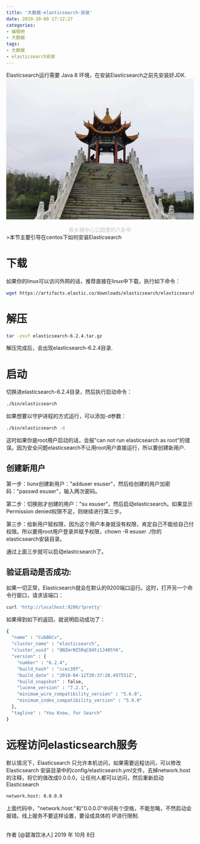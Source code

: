 ```yaml
---
title: '大数据-elasticsearch-安装'
date: 2019-10-08 17:12:27
categories:
- 编程吧
- 大数据
tags:
- 大数据
- elasticsearch安装
---
```





Elasticsearch运行需要 Java 8 环境，在安装Elasticsearch之前先安装好JDK.
![](https://raw.githubusercontent.com/liruixue/muqiaosite/master/images/tech/Tech-bigdata-elasticsearch-install-home.jpg)
<center><font color=#c3c3c3>故乡城中心公园里的八卦亭</font></center>
<!-- more -->
>本节主要引导在centos下如何安装Elasticsearch


# 下载
如果你的linux可以访问外网的话，推荐直接在linux中下载，执行如下命令：
```bash
wget https://artifacts.elastic.co/downloads/elasticsearch/elasticsearch-6.2.4.tar.gz
```

# 解压
```bash
tar -zxvf elasticsearch-6.2.4.tar.gz
```
解压完成后，会出现elasticsearch-6.2.4目录.

# 启动
切换进elasticsearch-6.2.4目录，然后执行启动命令：
```bash
./bin/elasticsearch
```
如果想要以守护进程的方式运行，可以添加-d参数：
```bash
./bin/elasticsearch -d
```
这时如果你是root用户启动的话，会报"can not run elasticsearch as root"的错误。因为安全问题elasticsearch不让用root用户直接运行，所以要创建新用户.


## 创建新用户
第一步：liunx创建新用户："adduser esuser"，然后给创建的用户加密码："passwd esuser"，输入两次密码。

第二步：切换刚才创建的用户："su esuser"，然后启动elasticsearch。如果显示Permission denied权限不足，则继续进行第三步。

第三步：给新用户赋权限，因为这个用户本身就没有权限，肯定自己不能给自己付权限。所以要用root用户登录并赋予权限，chown -R esuser ./你的elasticsearch安装目录。

通过上面三步就可以启动elasticsearch了。

## 验证启动是否成功:
如果一切正常，Elasticsearch就会在默认的9200端口运行。这时，打开另一个命令行窗口，请求该端口：
```bash
curl 'http://localhost:9200/?pretty'
```
如果得到如下的返回，就说明启动成功了：
```bash
{
  "name" : "CubB6Cv",
  "cluster_name" : "elasticsearch",
  "cluster_uuid" : "QNZmrNI5RqCOdtz1J405YA",
  "version" : {
    "number" : "6.2.4",
    "build_hash" : "ccec39f",
    "build_date" : "2018-04-12T20:37:28.497551Z",
    "build_snapshot" : false,
    "lucene_version" : "7.2.1",
    "minimum_wire_compatibility_version" : "5.6.0",
    "minimum_index_compatibility_version" : "5.0.0"
  },
  "tagline" : "You Know, for Search"
}
```

# 远程访问elasticsearch服务
默认情况下，Elasticsearch 只允许本机访问，如果需要远程访问，可以修改 Elasticsearch 安装目录中的config/elasticsearch.yml文件，去掉network.host的注释，将它的值改成0.0.0.0，让任何人都可以访问，然后重新启动 Elasticsearch 

```bash
network.host: 0.0.0.0
```
上面代码中，"network.host:"和"0.0.0.0"中间有个空格，不能忽略，不然启动会报错。线上服务不要这样设置，要设成具体的 IP进行限制.


</br>
作者 [@碧海饮冰人]    
2019 年 10月 8日    
  



